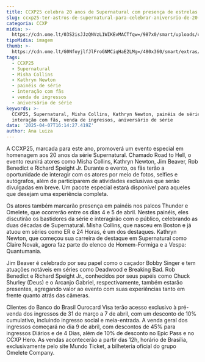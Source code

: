 ```yaml
---
title: CCXP25 celebra 20 anos de Supernatural com presença de estrelas da série
slug: ccxp25-ter-astros-de-supernatural-para-celebrar-aniversrio-de-20-anos-da-srie
categoria: CCXP
midia: >-
  https://cdn.ome.lt/03S2isJJzQNVzL1WIKEvMACTfqw=/987x0/smart/uploads/conteudo/fotos/Design_sem_nome_1_JdUOhDr.jpg
tipoMidia: imagem
thumb: >-
  https://cdn.ome.lt/G0NfoyjlfJlFroGNMCiqHaE2LMg=/480x360/smart/extras/conteudos/Design_sem_nome_1_GPyD6pj.jpg
tags:
  - CCXP25
  - Supernatural
  - Misha Collins
  - Kathryn Newton
  - painéis de série
  - interação com fãs
  - venda de ingressos
  - aniversário de série
keywords: >-
  CCXP25, Supernatural, Misha Collins, Kathryn Newton, painéis de série,
  interação com fãs, venda de ingressos, aniversário de série
data: '2025-04-07T16:14:27.419Z'
author: Ana Luiza
---
```


A CCXP25, marcada para este ano, promoverá um evento especial em homenagem aos 20 anos da série Supernatural. Chamado Road to Hell, o evento reunirá atores como Misha Collins, Kathryn Newton, Jim Beaver, Rob Benedict e Richard Speight Jr. Durante o evento, os fãs terão a oportunidade de interagir com os atores por meio de fotos, selfies e autógrafos, além de participarem de atividades exclusivas que serão divulgadas em breve. Um pacote especial estará disponível para aqueles que desejam uma experiência completa.

Os atores também marcarão presença em painéis nos palcos Thunder e Omelete, que ocorrerão entre os dias 4 e 5 de abril. Nestes painéis, eles discutirão os bastidores da série e interagirão com o público, celebrando as duas décadas de Supernatural. Misha Collins, que nasceu em Boston e já atuou em séries como ER e 24 Horas, é um dos destaques. Kathryn Newton, que começou sua carreira de destaque em Supernatural como Claire Novak, agora faz parte do elenco de Homem-Formiga e a Vespa: Quantumania.

Jim Beaver é celebrado por seu papel como o caçador Bobby Singer e tem atuações notáveis em séries como Deadwood e Breaking Bad. Rob Benedict e Richard Speight Jr., conhecidos por seus papéis como Chuck Shurley (Deus) e o Arcanjo Gabriel, respectivamente, também estarão presentes, agregando valor ao evento com suas experiências tanto em frente quanto atrás das câmeras.

Clientes do Banco do Brasil Ourocard Visa terão acesso exclusivo à pré-venda dos ingressos de 31 de março a 7 de abril, com um desconto de 10% cumulativo, incluindo ingresso social e meia-entrada. A venda geral dos ingressos começará no dia 9 de abril, com descontos de 45% para ingressos Diários e de 4 Dias, além de 10% de desconto no Epic Pass e no CCXP Hero. As vendas acontecerão a partir das 12h, horário de Brasília, exclusivamente pelo site Mundo Ticket, a bilheteria oficial do grupo Omelete Company.
